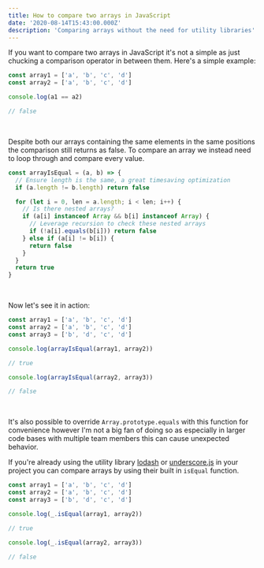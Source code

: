 ```yaml
---
title: How to compare two arrays in JavaScript
date: '2020-08-14T15:43:00.000Z'
description: 'Comparing arrays without the need for utility libraries'
---
```


If you want to compare two arrays in JavaScript it's not a simple as just chucking a comparison operator in between them. Here's a simple example:

```javascript
const array1 = ['a', 'b', 'c', 'd']
const array2 = ['a', 'b', 'c', 'd']

console.log(a1 == a2)

// false
```

<br/>

Despite both our arrays containing the same elements in the same positions the comparison still returns as false. To compare an array we instead need to loop through and compare every value.

```javascript
const arrayIsEqual = (a, b) => {
  // Ensure length is the same, a great timesaving optimization
  if (a.length != b.length) return false

  for (let i = 0, len = a.length; i < len; i++) {
    // Is there nested arrays?
    if (a[i] instanceof Array && b[i] instanceof Array) {
      // Leverage recursion to check these nested arrays
      if (!a[i].equals(b[i])) return false
    } else if (a[i] != b[i]) {
      return false
    }
  }
  return true
}
```

<br/>

Now let's see it in action:

```javascript
const array1 = ['a', 'b', 'c', 'd']
const array2 = ['a', 'b', 'c', 'd']
const array3 = ['b', 'd', 'c', 'd']

console.log(arrayIsEqual(array1, array2))

// true

console.log(arrayIsEqual(array2, array3))

// false
```

<br/>

It's also possible to override `Array.prototype.equals` with this function for convenience however I'm not a big fan of doing so as especially in larger code bases with multiple team members this can cause unexpected behavior.

If you're already using the utility library [lodash](https://lodash.com/) or [underscore.js](https://underscorejs.org/) in your project you can compare arrays by using their built in `isEqual` function.

```javascript
const array1 = ['a', 'b', 'c', 'd']
const array2 = ['a', 'b', 'c', 'd']
const array3 = ['b', 'd', 'c', 'd']

console.log(_.isEqual(array1, array2))

// true

console.log(_.isEqual(array2, array3))

// false
```

<br/>
